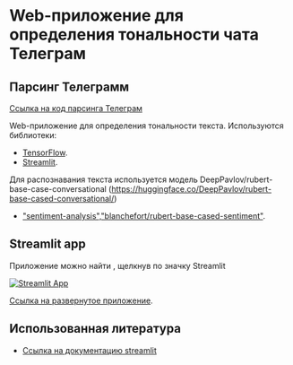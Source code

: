 # Web-приложение для определения тональности чата Телеграм

## Парсинг Телеграмм

[Ссылка на код парсинга Телеграм](https://github.com/smirnovaanastasia1234/Te/blob/main/pars_teleg.py )

Web-приложение для определения тональности текста. Используются библиотеки:

- [TensorFlow](https://www.tensorflow.org/).
- [Streamlit](https://streamlit.io/).

Для распознавания текста используется модель DeepPavlov/rubert-base-case-conversational (https://huggingface.co/DeepPavlov/rubert-base-cased-conversational/)

- ["sentiment-analysis","blanchefort/rubert-base-cased-sentiment"](https://huggingface.co/DeepPavlov/rubert-base-cased-conversational/).

## Streamlit app

Приложение можно найти , щелкнув по значку Streamlit

[![Streamlit App](https://static.streamlit.io/badges/streamlit_badge_black_white.svg)](https://smirnovaanastasia1234-te-hello-c3tglj.streamlit.app/)

[Ссылка на развернутое приложение](https://smirnovaanastasia1234-te-hello-tseu9h.streamlit.app/).

## Использованная литература
* [Ссылка на документацию streamlit](https://docs.streamlit.io/)
